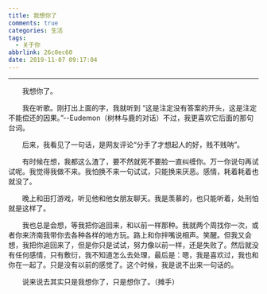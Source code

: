 ```yaml
---
title: 我想你了
comments: true
categories: 生活
tags:
  - 关于你
abbrlink: 26c0ec60
date: 2019-11-07 09:17:04
---
```


---

&emsp;&emsp;我想你了。

&emsp;&emsp;我在听歌。刚打出上面的字，我就听到 “这是注定没有答案的开头，这是注定不能偿还的因果。”--Eudemon（树林与鹿的对话）不过，我更喜欢它后面的那句台词。

&emsp;&emsp;后来，我看见了一句话，是网友评论“分手了才想起人的好，贱不贱呐”。

&emsp;&emsp;有时候在想，我都这么渣了，要不然就死不要脸一直纠缠你。万一你说句再试试呢。我觉得我做不来。我怕换不来一句试试，只能换来厌恶。感情，耗着耗着也就没了。

&emsp;&emsp;晚上和田打游戏，听见他和他女朋友聊天。我是羡慕的，也只能听着，处刑怕就是这样了。

&emsp;&emsp;我也总是会想，等我把你追回来，和以前一样那种。我就两个周找你一次，或者你来济南我带你去各种各样的地方玩。路上和你拌嘴说相声。笑醒。但我又会想，我把你追回来了，但是你只是试试，努力像以前一样，还是失败了。然后就没有任何感情，只有敷衍，我不知道怎么去处理，最后是：嗯，我是喜欢过，我也和你在一起了。只是没有以前的感觉了。这个时候，我是说不出来一句话的。

&emsp;&emsp;说来说去其实只是我想你了，只是想你了。（摊手）